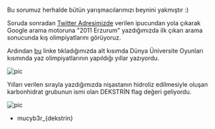 Bu sorumuz herhalde bütün yarışmacılarımızı beynini yakmıştır :)

Soruda sonradan [Twitter Adresimizde](https://twitter.com/MuCyberLab) verilen ipucundan yola çıkarak Google arama motoruna "2011 Erzurum"
yazdığımızda ilk çıkan arama sonucunda kış olimpiyatlarını görüyoruz. 

Ardından [bu](https://tr.vikipedi.pw/wiki/2011_D%C3%BCnya_%C3%9Cniversiteler_K%C4%B1%C5%9F_Oyunlar%C4%B1) linke tıkladığımızda alt kısımda
Dünya Üniversite Oyunları kısmında yaz olimpiyatlarının yapıldığı yıllar yazıyordu.

![pic](https://github.com/MuCyberLab/CTF/blob/master/Joy/yazoyun.png)

Yılları verilen sırayla yazdığımızda nişastanın hidroliz edilmesiyle oluşan karbonhidrat grubunun ismi olan DEKSTRİN flag değeri geliyordu.

![pic](https://github.com/MuCyberLab/CTF/blob/master/Joy/yillar.png)

* mucyb3r_{dekstrin}
